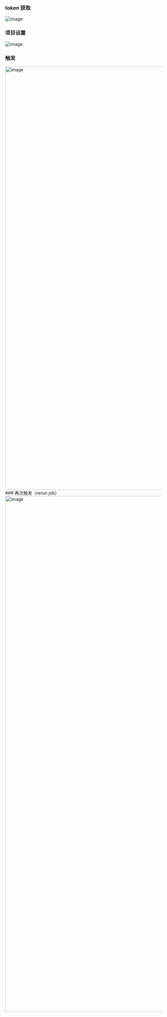 
### token 获取
![image](https://github.com/itxve/midjourney-channel-on-github/assets/33005087/d48f932b-11fc-48c2-a42c-c1fef7a8b4d0)
### 项目设置
![image](https://github.com/itxve/midjourney-channel-on-github/assets/33005087/4652e780-50a1-49b2-a4ba-1b190c939ea7)
### 触发  
<img width="1359" alt="image" src="https://github.com/itxve/midjourney-channel-on-github/assets/33005087/e81dde0e-b8c0-4851-81fc-7b5c400e53f3">
### 再次触发（rerun job）
<img width="1657" alt="image" src="https://github.com/itxve/midjourney-channel-on-github/assets/33005087/37cd0829-21a8-41f7-bee3-5912bd72b018">
